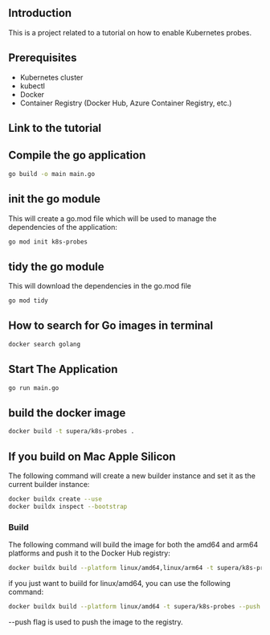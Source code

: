## Introduction
This is a project related to a tutorial on how to enable Kubernetes probes.

## Prerequisites
- Kubernetes cluster
- kubectl
- Docker
- Container Registry (Docker Hub, Azure Container Registry, etc.)

## Link to the tutorial


## Compile the go application
```bash
go build -o main main.go
```

## init the go module
This will create a go.mod file which will be used to manage the dependencies of the application:

```bash
go mod init k8s-probes
```

## tidy the go module
This will download the dependencies in the go.mod file
```bash
go mod tidy
```

## How to search for Go images in terminal
```bash
docker search golang
```


## Start The Application
```bash
go run main.go
```


## build the docker image
```bash
docker build -t supera/k8s-probes .
```


## If you build on Mac Apple Silicon

The following command will create a new builder instance and set it as the current builder instance:

```bash
docker buildx create --use
docker buildx inspect --bootstrap
```

### Build
The following command will build the image for both the amd64 and arm64 platforms and push it to the Docker Hub registry:

```bash
docker buildx build --platform linux/amd64,linux/arm64 -t supera/k8s-probes --push .
```

if you just want to buiild for linux/amd64, you can use the following command:

```bash
docker buildx build --platform linux/amd64 -t supera/k8s-probes --push .
```

--push flag is used to push the image to the registry.
